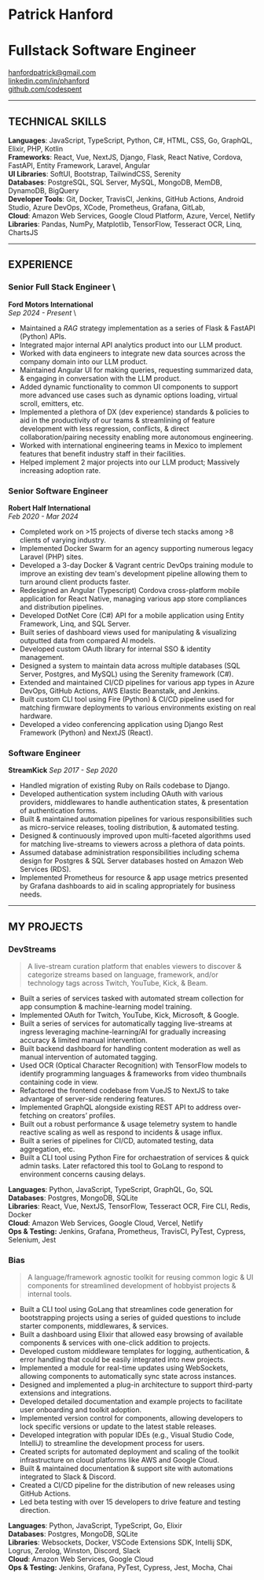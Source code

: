 # Patrick Hanford
# Fullstack Software Engineer


[hanfordpatrick@gmail.com](mailto:hanfordpatrick@gmail.com)  
[linkedin.com/in/phanford](https://linkedin.com/in/phanford)  
[github.com/codespent](https://github.com/codespent)

***

## TECHNICAL SKILLS

**Languages**: JavaScript, TypeScript, Python, C#, HTML, CSS, Go, GraphQL, Elixir, PHP, Kotlin \
**Frameworks**: React, Vue, NextJS, Django, Flask, React Native, Cordova, FastAPI, Entity Framework, Laravel, Angular \
**UI Libraries**: SoftUI, Bootstrap, TailwindCSS, Serenity \
**Databases**: PostgreSQL, SQL Server, MySQL, MongoDB, MemDB, DynamoDB, BigQuery \
**Developer Tools**: Git, Docker, TravisCI, Jenkins, GitHub Actions, Android Studio, Azure DevOps, 
    XCode, Prometheus, Grafana, GitLab,  \
**Cloud**: Amazon Web Services, Google Cloud Platform, Azure, Vercel, Netlify  \
**Libraries**: Pandas, NumPy, Matplotlib, TensorFlow, Tesseract OCR, Linq, ChartsJS

***

## EXPERIENCE
### Senior Full Stack Engineer \
**Ford Motors International** \
*Sep 2024 - Present* \

- Maintained a *RAG* strategy implementation as a series of Flask & FastAPI (Python) APIs.
- Integrated major internal API analytics product into our LLM product.
- Worked with data engineers to integrate new data sources across the company domain into our LLM product.
- Maintained Angular UI for making queries, requesting summarized data, & engaging in conversation with the LLM product.
- Added dynamic functionality to common UI components to support more advanced use cases such as dynamic options loading, virtual scroll, emitters, etc.
- Implemented a plethora of DX (dev experience) standards & policies to aid in the productivity of our teams & streamlining of feature development with less regression, conflicts, & direct collaboration/pairing necessity enabling more autonomous engineering.
- Worked with international engineering teams in Mexico to implement features that benefit industry staff in their facilities.
- Helped implement 2 major projects into our LLM product; Massively increasing adoption rate.

### Senior Software Engineer
**Robert Half International**  
*Feb 2020 - Mar 2024*

- Completed work on >15 projects of diverse tech stacks among >8 clients of varying industry.
- Implemented Docker Swarm for an agency supporting numerous legacy Laravel (PHP) sites.
- Developed a 3-day Docker & Vagrant centric DevOps training module to improve an existing dev team's development pipeline allowing them to turn around client products faster.
- Redesigned an Angular (Typescript) Cordova cross-platform mobile application for React Native, managing various app store compliances and distribution pipelines.
- Developed DotNet Core (C#) API for a mobile application using Entity Framework, Linq, and SQL Server.
- Built series of dashboard views used for manipulating & visualizing outputted data from compared AI models.
- Developed custom OAuth library for internal SSO & identity management.
- Designed a system to maintain data across multiple databases (SQL Server, Postgres, and MySQL) using the Serenity framework (C#).
- Extended and maintained CI/CD pipelines for various app types in Azure DevOps, GitHub Actions, AWS Elastic Beanstalk, and Jenkins.
- Built custom CLI tool using Fire (Python) & CI/CD pipeline used for matching firmware deployments to various environments existing on real hardware.
- Developed a video conferencing application using Django Rest Framework (Python) and NextJS (React).

### Software Engineer
**StreamKick**
*Sep 2017 - Sep 2020*

- Handled migration of existing Ruby on Rails codebase to Django.
- Developed authentication system including OAuth with various providers, middlewares to handle authentication states, & presentation of authentication forms.
- Built & maintained automation pipelines for various responsibilities such as micro-service releases, tooling distribution, & automated testing.
- Designed & continuously improved upon multi-faceted algorithms used for matching live-streams to viewers across a plethora of data points.
- Assumed database administration responsibilities including schema design for Postgres & SQL Server databases hosted on Amazon Web Services (RDS).
- Implemented Prometheus for resource & app usage metrics presented by Grafana dashboards to aid in scaling appropriately for business needs.

***

## MY PROJECTS
### DevStreams

>A live-stream curation platform that enables viewers to discover & categorize streams based on language, framework, and/or technology tags across Twitch, YouTube, Kick, & Beam.

- Built a series of services tasked with automated stream collection for app consumption & machine-learning model training.
- Implemented OAuth for Twitch, YouTube, Kick, Microsoft, & Google.
- Built a series of services for automatically tagging live-streams at ingress leveraging machine-learning/AI for gradually increasing accuracy & limited manual intervention.
- Built backend dashboard for handling content moderation as well as manual intervention of automated tagging.
- Used OCR (Optical Character Recognition) with TensorFlow models to identify programming languages & frameworks from video thumbnails containing code in view.
- Refactored the frontend codebase from VueJS to NextJS to take advantage of server-side rendering features.
- Implemented GraphQL alongside existing REST API to address over-fetching on creators’ profiles.
- Built out a robust performance & usage telemetry system to handle reactive scaling as well as respond to incidents & usage influx.
- Built a series of pipelines for CI/CD, automated testing, data aggregation, etc.
- Built a CLI tool using Python Fire for orchaestration of services & quick admin tasks. Later refactored this tool to GoLang to respond to environment concerns causing delays.

**Languages**: Python, JavaScript, TypeScript, GraphQL, Go, SQL \
**Databases**: Postgres, MongoDB, SQLite \
**Libraries**: React, Vue, NextJS, TensorFlow, Tesseract OCR, Fire CLI, Redis, Docker  \
**Cloud**: Amazon Web Services, Google Cloud, Vercel, Netlify \
**Ops & Testing:** Jenkins, Grafana, Prometheus, TravisCI, PyTest, Cypress, Selenium, Jest

### Bias

> A language/framework agnostic toolkit for reusing common logic & UI components for streamlined development of hobbyist projects & internal tools.

- Built a CLI tool using GoLang that streamlines code generation for bootstrapping projects using a series of guided questions to include starter components, middlewares, & services.
- Built a dashboard using Elixir that allowed easy browsing of available components & services with one-click addition to projects.
- Developed custom middleware templates for logging, authentication, & error handling that could be easily integrated into new projects.
- Implemented a module for real-time updates using WebSockets, allowing components to automatically sync state across instances.
- Designed and implemented a plug-in architecture to support third-party extensions and integrations.
- Developed detailed documentation and example projects to facilitate user onboarding and toolkit adoption.
- Implemented version control for components, allowing developers to lock specific versions or update to the latest stable releases.
- Developed integration with popular IDEs (e.g., Visual Studio Code, IntelliJ) to streamline the development process for users.
- Created scripts for automated deployment and scaling of the toolkit infrastructure on cloud platforms like AWS and Google Cloud.
- Built & maintained documentation & support site with automations integrated to Slack & Discord.
- Created a CI/CD pipeline for the distribution of new releases using GitHub Actions.
- Led beta testing with over 15 developers to drive feature and testing direction.

**Languages**: Python, JavaScript, TypeScript, Go, Elixir \
**Databases**: Postgres, MongoDB, SQLite \
**Libraries**: Websockets, Docker, VSCode Extensions SDK, Intellij SDK, Logrus, Zerolog, Winston, Discord, Slack \
**Cloud**: Amazon Web Services, Google Cloud \
**Ops & Testing:** Jenkins, Grafana, PyTest, Cypress, Jest, Mocha, Chai
